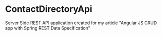 # ContactDirectoryApi
Server Side REST API application created for my article "Angular JS CRUD app with Spring REST Data Specification"
